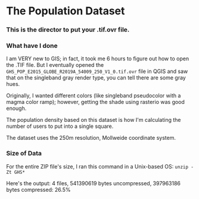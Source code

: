 # The Population Dataset

### This is the director to put your .tif.ovr file. 

### What have I done

I am VERY new to GIS; in fact, it took me 6 hours to figure out how to open the .TIF file. But I eventually opened the `GHS_POP_E2015_GLOBE_R2019A_54009_250_V1_0.tif.ovr` file in QGIS and saw that on the singleband gray render type, you can tell there are some gray hues.

Originally, I wanted different colors (like singleband pseudocolor with a magma color ramp); however, getting the shade using rasterio was good enough.

The population density based on this dataset is how I'm calculating the number of users to put into a single square.

The dataset uses the 250m resolution, Mollweide coordinate system.

### Size of Data

For the entire ZIP file's size, I ran this command in a Unix-based OS: `unzip -Zt GHS*`

Here's the output: 4 files, 541390619 bytes uncompressed, 397963186 bytes compressed:  26.5%
